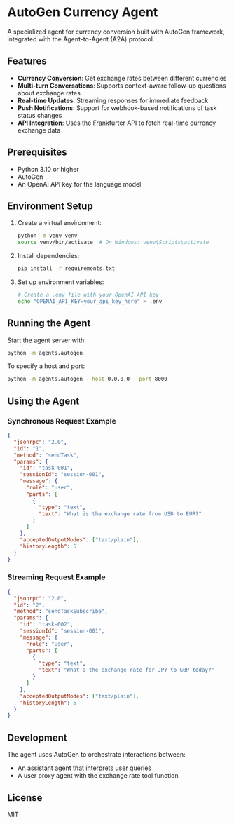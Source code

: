 # AutoGen Currency Agent

A specialized agent for currency conversion built with AutoGen framework, integrated with the Agent-to-Agent (A2A) protocol.

## Features

- **Currency Conversion**: Get exchange rates between different currencies
- **Multi-turn Conversations**: Supports context-aware follow-up questions about exchange rates
- **Real-time Updates**: Streaming responses for immediate feedback
- **Push Notifications**: Support for webhook-based notifications of task status changes
- **API Integration**: Uses the Frankfurter API to fetch real-time currency exchange data

## Prerequisites

- Python 3.10 or higher
- AutoGen
- An OpenAI API key for the language model

## Environment Setup

1. Create a virtual environment:
   ```bash
   python -m venv venv
   source venv/bin/activate  # On Windows: venv\Scripts\activate
   ```

2. Install dependencies:
   ```bash
   pip install -r requirements.txt
   ```

3. Set up environment variables:
   ```bash
   # Create a .env file with your OpenAI API key
   echo "OPENAI_API_KEY=your_api_key_here" > .env
   ```

## Running the Agent

Start the agent server with:

```bash
python -m agents.autogen
```

To specify a host and port:

```bash
python -m agents.autogen --host 0.0.0.0 --port 8000
```

## Using the Agent

### Synchronous Request Example

```json
{
  "jsonrpc": "2.0",
  "id": "1",
  "method": "sendTask",
  "params": {
    "id": "task-001",
    "sessionId": "session-001",
    "message": {
      "role": "user",
      "parts": [
        {
          "type": "text",
          "text": "What is the exchange rate from USD to EUR?"
        }
      ]
    },
    "acceptedOutputModes": ["text/plain"],
    "historyLength": 5
  }
}
```

### Streaming Request Example

```json
{
  "jsonrpc": "2.0",
  "id": "2",
  "method": "sendTaskSubscribe",
  "params": {
    "id": "task-002",
    "sessionId": "session-001",
    "message": {
      "role": "user",
      "parts": [
        {
          "type": "text",
          "text": "What's the exchange rate for JPY to GBP today?"
        }
      ]
    },
    "acceptedOutputModes": ["text/plain"],
    "historyLength": 5
  }
}
```

## Development

The agent uses AutoGen to orchestrate interactions between:
- An assistant agent that interprets user queries
- A user proxy agent with the exchange rate tool function

## License

MIT
